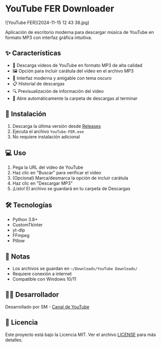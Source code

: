 # YouTube FER Downloader

![YouTube FER](2024-11-15 12 43 38.jpg)

Aplicación de escritorio moderna para descargar música de YouTube en formato MP3 con interfaz gráfica intuitiva.

## ✨ Características

- 🎵 Descarga videos de YouTube en formato MP3 de alta calidad
- 🖼️ Opción para incluir carátula del video en el archivo MP3
- 🎨 Interfaz moderna y amigable con tema oscuro
- 📋 Historial de descargas
- 🔍 Previsualización de información del video
- 📁 Abre automáticamente la carpeta de descargas al terminar

## 🚀 Instalación

1. Descarga la última versión desde [Releases]([https://github.com/tu-usuario/youtube-fer-downloader/releases](https://drive.google.com/drive/folders/1ncylOz7Rrw0flgjwX2IQs-AGlIlgJdxY?usp=sharing))
2. Ejecuta el archivo `YouTube-FER.exe`
3. No requiere instalación adicional

## 💻 Uso

1. Pega la URL del video de YouTube
2. Haz clic en "Buscar" para verificar el video
3. (Opcional) Marca/desmarca la opción de incluir carátula
4. Haz clic en "Descargar MP3"
5. ¡Listo! El archivo se guardará en tu carpeta de Descargas

## 🛠️ Tecnologías

- Python 3.8+
- CustomTkinter
- yt-dlp
- FFmpeg
- Pillow

## 📝 Notas

- Los archivos se guardan en `~/Downloads/YouTube Downloads/`
- Requiere conexión a internet
- Compatible con Windows 10/11

## 👨‍💻 Desarrollador

Desarrollado por SM - [Canal de YouTube](https://www.youtube.com/@BySMing)

## 📄 Licencia

Este proyecto está bajo la Licencia MIT. Ver el archivo [LICENSE](LICENSE) para más detalles.
